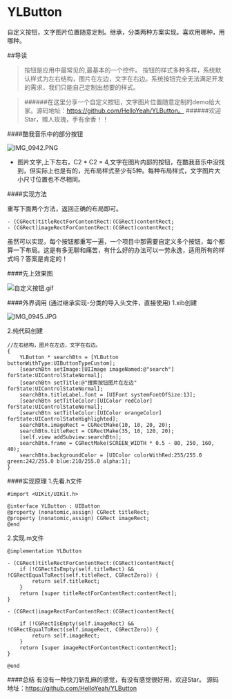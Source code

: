 # YLButton
自定义按钮，文字图片位置随意定制。继承，分类两种方案实现。喜欢用哪种，用哪种。

##导读
 
>按钮是应用中最常见的,最基本的一个控件。
按钮的样式多种多样，系统默认样式为左右结构，图片在左边，文字在右边。系统按钮完全无法满足开发的需求，我们只能自己定制出想要的样式。

>######在这里分享一个自定义按钮，文字图片位置随意定制的demo给大家。源码地址：https://github.com/HelloYeah/YLButton。
######欢迎Star，赠人玫瑰，手有余香！！

####酷我音乐中的部分按钮

![IMG_0942.PNG](http://upload-images.jianshu.io/upload_images/1338042-817ea921d9796d98.PNG?imageMogr2/auto-orient/strip%7CimageView2/2/w/1240)

- 图片文字,上下左右，C2 * C2 = 4,文字在图片内部的按钮，在酷我音乐中没找到，但实际上也是有的，光布局样式至少有5种。每种布局样式，文字图片大小尺寸位置也不尽相同。

####实现方法

重写下面两个方法，返回正确的布局即可。

    - (CGRect)titleRectForContentRect:(CGRect)contentRect;
    - (CGRect)imageRectForContentRect:(CGRect)contentRect;
    
虽然可以实现，每个按钮都重写一遍，一个项目中那需要自定义多个按钮，每个都算一下布局。这是有多无聊和痛苦，有什么好的办法可以一劳永逸，适用所有的样式吗？答案是肯定的！

####先上效果图

![自定义按钮.gif](http://upload-images.jianshu.io/upload_images/1338042-504fe24debf21f2e.gif?imageMogr2/auto-orient/strip)

####外界调用 (通过继承实现-分类的导入头文件，直接使用)
1.xib创建

![IMG_0945.JPG](http://upload-images.jianshu.io/upload_images/1338042-8933694effc64083.JPG?imageMogr2/auto-orient/strip%7CimageView2/2/w/1240)

2.纯代码创建

        
    //左右结构，图片在左边，文字在右边。
    {
        YLButton * searchBtn = [YLButton buttonWithType:UIButtonTypeCustom];
        [searchBtn setImage:[UIImage imageNamed:@"search"] forState:UIControlStateNormal];
        [searchBtn setTitle:@"搜索按钮图片在左边" forState:UIControlStateNormal];
        searchBtn.titleLabel.font = [UIFont systemFontOfSize:13];
        [searchBtn setTitleColor:[UIColor redColor] forState:UIControlStateNormal];
        [searchBtn setTitleColor:[UIColor orangeColor] forState:UIControlStateHighlighted];
        searchBtn.imageRect = CGRectMake(10, 10, 20, 20);
        searchBtn.titleRect = CGRectMake(35, 10, 120, 20);
        [self.view addSubview:searchBtn];
        searchBtn.frame = CGRectMake(SCREEN_WIDTH * 0.5 - 80, 250, 160, 40);
        searchBtn.backgroundColor = [UIColor colorWithRed:255/255.0 green:242/255.0 blue:210/255.0 alpha:1];
    }

####实现原理
1.先看.h文件

    #import <UIKit/UIKit.h>

    @interface YLButton : UIButton
    @property (nonatomic,assign) CGRect titleRect;
    @property (nonatomic,assign) CGRect imageRect;
    @end

2.实现.m文件

    @implementation YLButton

    - (CGRect)titleRectForContentRect:(CGRect)contentRect{
        if (!CGRectIsEmpty(self.titleRect) && !CGRectEqualToRect(self.titleRect, CGRectZero)) {
            return self.titleRect;
        }
        return [super titleRectForContentRect:contentRect];
    }

    - (CGRect)imageRectForContentRect:(CGRect)contentRect{
        
        if (!CGRectIsEmpty(self.imageRect) && !CGRectEqualToRect(self.imageRect, CGRectZero)) {
            return self.imageRect;
        }
        return [super imageRectForContentRect:contentRect];
    }

    @end

####总结
有没有一种快刀斩乱麻的感觉，有没有感觉很好用，欢迎Star。
源码地址：https://github.com/HelloYeah/YLButton
